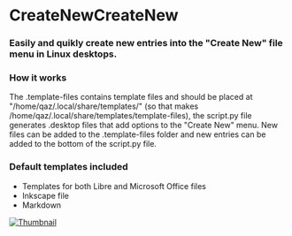 # CreateNewCreateNew
### Easily and quikly create new entries into the "Create New" file menu in Linux desktops.

### How it works
The .template-files contains template files and should be placed at "/home/qaz/.local/share/templates/" (so that makes /home/qaz/.local/share/templates/template-files), the script.py file generates .desktop files that add options to the "Create New" menu. New files can be added to the .template-files folder and new entries can be added to the bottom of the script.py file.

### Default templates included
- Templates for both Libre and Microsoft Office files
- Inkscape file 
- Markdown

[![Thumbnail](https://i.imgur.com/5MCRanx.png)](http://www.youtube.com/watch?v=sksK3e-YnUk "Thumbnail")